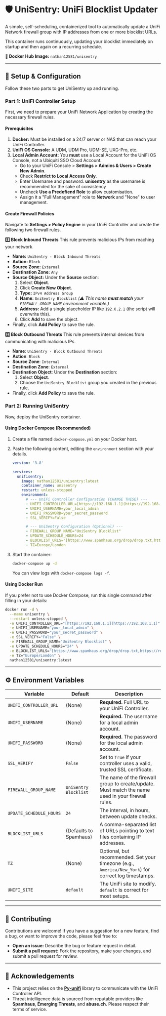 # 🛡️ UniSentry: UniFi Blocklist Updater

A simple, self-scheduling, containerized tool to automatically update a UniFi Network firewall group with IP addresses from one or more blocklist URLs.

This container runs continuously, updating your blocklist immediately on startup and then again on a recurring schedule.

**🐳 Docker Hub Image:** `nathan12581/unisentry`

---

## 🚀 Setup & Configuration

Follow these two parts to get UniSentry up and running.

### Part 1: UniFi Controller Setup

First, we need to prepare your UniFi Network Application by creating the necessary firewall rules.

#### Prerequisites
1.  **Docker:** Must be installed on a 24/7 server or NAS that can reach your UniFi Controller.
2.  **UniFi OS Console:** A UDM, UDM Pro, UDM-SE, UXG-Pro, etc.
3.  **Local Admin Account:** You **must** use a Local Account for the UniFi OS Console, not a Ubiquiti SSO Cloud Account.
    * Go to your UniFi Console > **Settings > Admins & Users > Create New Admin**.
    * Check **Restrict to Local Access Only**.
    * Enter Username and password. **unisentry** as the username is recommended for the sake of consistency
    * Uncheck **Use a Predefiend Role** to allow customisation.
    * Assign it a "Full Management" role to **Network** and "None" to user management.

#### Create Firewall Policies
Navigate to **Settings > Policy Engine** in your UniFi Controller and create the following two firewall rules.

**1️⃣ Block Inbound Threats**
This rule prevents malicious IPs from reaching your network.

- **Name:** `UniSentry - Block Inbound Threats`
- **Action:** `Block`
- **Source Zone:** `External`
- **Destination Zone:** `Any`
- **Source Object:** Under the **Source** section:
    1.  Select **Object**.
    2.  Click **Create New Object**.
    3.  **Type:** `IPv4 Address Group`
    4.  **Name:** `UniSentry Blocklist`  *(⚠️ This name **must match** your `FIREWALL_GROUP_NAME` environment variable.)*
    5.  **Address:** Add a single placeholder IP like `192.0.2.1` (the script will overwrite this).
    6.  Click **Add** to save the object.
- Finally, click **Add Policy** to save the rule.

**2️⃣ Block Outbound Threats**
This rule prevents internal devices from communicating with malicious IPs.

- **Name**: `UniSentry - Block Outbound Threats`
- **Action**: `Block`
- **Source Zone**: `Internal`
- **Destination Zone**: `External`
- **Destination Object**: Under the **Destination** section:
    1. Select **Object**.
    2. Choose the `UniSentry Blocklist` group you created in the previous rule.
- Finally, click **Add Policy** to save the rule.

### Part 2: Running UniSentry

Now, deploy the UniSentry container.

#### Using Docker Compose (Recommended)
1.  Create a file named `docker-compose.yml` on your Docker host.
2.  Paste the following content, editing the `environment` section with your details.

    ```yaml
    version: '3.8'

    services:
      unifisentry:
        image: nathan12581/unisentry:latest
        container_name: unisentry
        restart: unless-stopped
        environment:
          # --- UniFi Controller Configuration (CHANGE THESE) ---
          - UNIFI_CONTROLLER_URL=[https://192.168.1.1](https://192.168.1.1)
          - UNIFI_USERNAME=your_local_admin
          - UNIFI_PASSWORD=your_secret_password
          - SSL_VERIFY=False

          # --- UniSentry Configuration (Optional) ---
          - FIREWALL_GROUP_NAME="UniSentry Blocklist"
          - UPDATE_SCHEDULE_HOURS=24
          - BLOCKLIST_URLS="[https://www.spamhaus.org/drop/drop.txt,https://rules.emergingthreats.net/fwrules/emerging-Block-IPs.txt](https://www.spamhaus.org/drop/drop.txt,https://rules.emergingthreats.net/fwrules/emerging-Block-IPs.txt)"
          - TZ=Europe/London
    ```
3.  Start the container:
    ```bash
    docker-compose up -d
    ```
    You can view logs with `docker-compose logs -f`.

#### Using Docker Run
If you prefer not to use Docker Compose, run this single command after filling in your details:
```bash
docker run -d \
  --name unisentry \
  --restart unless-stopped \
  -e UNIFI_CONTROLLER_URL="[https://192.168.1.1](https://192.168.1.1)" \
  -e UNIFI_USERNAME="your_local_admin" \
  -e UNIFI_PASSWORD="your_secret_password" \
  -e SSL_VERIFY="False" \
  -e FIREWALL_GROUP_NAME="UniSentry Blocklist" \
  -e UPDATE_SCHEDULE_HOURS="24" \
  -e BLOCKLIST_URLS="[https://www.spamhaus.org/drop/drop.txt,https://rules.emergingthreats.net/fwrules/emerging-Block-IPs.txt](https://www.spamhaus.org/drop/drop.txt,https://rules.emergingthreats.net/fwrules/emerging-Block-IPs.txt)" \
  -e TZ="Europe/London" \
  nathan12581/unisentry:latest
  ```

  ---

## ⚙️ Environment Variables

| Variable                | Default                               | Description                                                                                             |
| ----------------------- | ------------------------------------- | ------------------------------------------------------------------------------------------------------- |
| `UNIFI_CONTROLLER_URL`  | (None)                                | **Required.** Full URL to your UniFi Controller.                                                        |
| `UNIFI_USERNAME`        | (None)                                | **Required.** The username for a local admin account.                                                     |
| `UNIFI_PASSWORD`        | (None)                                | **Required.** The password for the local admin account.                                                   |
| `SSL_VERIFY`            | `False`                               | Set to `True` if your controller uses a valid, trusted SSL certificate.                                   |
| `FIREWALL_GROUP_NAME`   | `UniSentry Blocklist`                 | The name of the firewall group to create/update. Must match the name used in your firewall rules.       |
| `UPDATE_SCHEDULE_HOURS` | `24`                                  | The interval, in hours, between update checks.                                                          |
| `BLOCKLIST_URLS`        | (Defaults to Spamhaus)                | A comma-separated list of URLs pointing to text files containing IP addresses.                          |
| `TZ`                    | (None)                                | Optional, but recommended. Set your timezone (e.g., `America/New_York`) for correct log timestamps. |
| `UNIFI_SITE`            | `default`                             | The UniFi site to modify. `default` is correct for most setups.                                         |

---

## 🤝 Contributing

Contributions are welcome! If you have a suggestion for a new feature, find a bug, or want to improve the code, please feel free to:

-   **Open an issue:** Describe the bug or feature request in detail.
-   **Submit a pull request:** Fork the repository, make your changes, and submit a pull request for review.

---

## 🙏 Acknowledgements

-   This project relies on the **[Py-unifi](https://github.com/ubiquiti-community/py-unifi/)** library to communicate with the UniFi Controller API.
-   Threat intelligence data is sourced from reputable providers like **Spamhaus**, **Emerging Threats**, and **abuse.ch**. Please respect their terms of service.